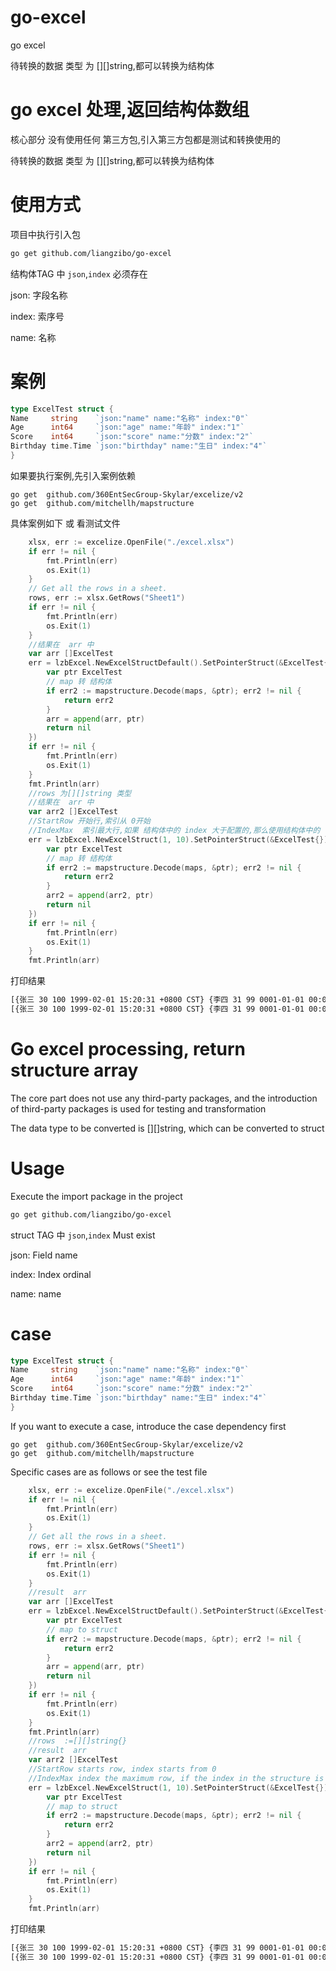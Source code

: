 # go-excel
go excel

待转换的数据 类型 为  [][]string,都可以转换为结构体

# go excel 处理,返回结构体数组
核心部分 没有使用任何 第三方包,引入第三方包都是测试和转换使用的

待转换的数据 类型 为  [][]string,都可以转换为结构体

# 使用方式
项目中执行引入包
```bash
go get github.com/liangzibo/go-excel
```
结构体TAG 中 `json`,`index` 必须存在

json: 字段名称

index: 索序号

name: 名称

# 案例
```go
type ExcelTest struct {
Name     string    `json:"name" name:"名称" index:"0"`
Age      int64     `json:"age" name:"年龄" index:"1"`
Score    int64     `json:"score" name:"分数" index:"2"`
Birthday time.Time `json:"birthday" name:"生日" index:"4"`
}
```
如果要执行案例,先引入案例依赖
```shell
go get  github.com/360EntSecGroup-Skylar/excelize/v2
go get  github.com/mitchellh/mapstructure
```
具体案例如下 或 看测试文件 

```go
	xlsx, err := excelize.OpenFile("./excel.xlsx")
    if err != nil {
        fmt.Println(err)
        os.Exit(1)
    }
    // Get all the rows in a sheet.
    rows, err := xlsx.GetRows("Sheet1")
    if err != nil {
        fmt.Println(err)
        os.Exit(1)
    }
    //结果在  arr 中
    var arr []ExcelTest
    err = lzbExcel.NewExcelStructDefault().SetPointerStruct(&ExcelTest{}).RowsAllProcess(rows, func(maps map[string]interface{}) error {
        var ptr ExcelTest
		// map 转 结构体
        if err2 := mapstructure.Decode(maps, &ptr); err2 != nil {
            return err2
        }
        arr = append(arr, ptr)
        return nil
    })
    if err != nil {
        fmt.Println(err)
        os.Exit(1)
    }
    fmt.Println(arr)
    //rows 为[][]string 类型
    //结果在  arr 中
    var arr2 []ExcelTest
    //StartRow 开始行,索引从 0开始
    //IndexMax  索引最大行,如果 结构体中的 index 大于配置的,那么使用结构体中的
    err = lzbExcel.NewExcelStruct(1, 10).SetPointerStruct(&ExcelTest{}).RowsAllProcess(rows, func(maps map[string]interface{}) error {
        var ptr ExcelTest
		// map 转 结构体
        if err2 := mapstructure.Decode(maps, &ptr); err2 != nil {
            return err2
        }
        arr2 = append(arr2, ptr)
        return nil
    })
    if err != nil {
        fmt.Println(err)
        os.Exit(1)
    }
    fmt.Println(arr)
```

打印结果
```bash
[{张三 30 100 1999-02-01 15:20:31 +0800 CST} {李四 31 99 0001-01-01 00:00:00 +0000 UTC} {王五 33 0 0001-01-01 00:00:00 +0000 UTC}]
[{张三 30 100 1999-02-01 15:20:31 +0800 CST} {李四 31 99 0001-01-01 00:00:00 +0000 UTC} {王五 33 0 0001-01-01 00:00:00 +0000 UTC}]
```


# Go excel processing, return structure array
The core part does not use any third-party packages, and the introduction of third-party packages is used for testing and transformation

The data type to be converted is [][]string, which can be converted to struct


# Usage
Execute the import package in the project
```bash
go get github.com/liangzibo/go-excel
```
struct TAG 中 `json`,`index` Must exist

json: Field name

index: Index ordinal

name: name


# case
```go
type ExcelTest struct {
Name     string    `json:"name" name:"名称" index:"0"`
Age      int64     `json:"age" name:"年龄" index:"1"`
Score    int64     `json:"score" name:"分数" index:"2"`
Birthday time.Time `json:"birthday" name:"生日" index:"4"`
}
```
If you want to execute a case, introduce the case dependency first
```shell
go get  github.com/360EntSecGroup-Skylar/excelize/v2
go get  github.com/mitchellh/mapstructure
```
Specific cases are as follows or see the test file

```go
	xlsx, err := excelize.OpenFile("./excel.xlsx")
    if err != nil {
        fmt.Println(err)
        os.Exit(1)
    }
    // Get all the rows in a sheet.
    rows, err := xlsx.GetRows("Sheet1")
    if err != nil {
        fmt.Println(err)
        os.Exit(1)
    }
    //result  arr
    var arr []ExcelTest
    err = lzbExcel.NewExcelStructDefault().SetPointerStruct(&ExcelTest{}).RowsAllProcess(rows, func(maps map[string]interface{}) error {
        var ptr ExcelTest
		// map to struct
        if err2 := mapstructure.Decode(maps, &ptr); err2 != nil {
            return err2
        }
        arr = append(arr, ptr)
        return nil
    })
    if err != nil {
        fmt.Println(err)
        os.Exit(1)
    }
    fmt.Println(arr)
    //rows  :=[][]string{}
    //result  arr 
    var arr2 []ExcelTest
    //StartRow starts row, index starts from 0
    //IndexMax index the maximum row, if the index in the structure is larger than the configured, then use the structure in the
    err = lzbExcel.NewExcelStruct(1, 10).SetPointerStruct(&ExcelTest{}).RowsAllProcess(rows, func(maps map[string]interface{}) error {
        var ptr ExcelTest
		// map to struct
        if err2 := mapstructure.Decode(maps, &ptr); err2 != nil {
            return err2
        }
        arr2 = append(arr2, ptr)
        return nil
    })
    if err != nil {
        fmt.Println(err)
        os.Exit(1)
    }
    fmt.Println(arr)
```

打印结果
```bash
[{张三 30 100 1999-02-01 15:20:31 +0800 CST} {李四 31 99 0001-01-01 00:00:00 +0000 UTC} {王五 33 0 0001-01-01 00:00:00 +0000 UTC}]
[{张三 30 100 1999-02-01 15:20:31 +0800 CST} {李四 31 99 0001-01-01 00:00:00 +0000 UTC} {王五 33 0 0001-01-01 00:00:00 +0000 UTC}]
```